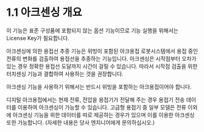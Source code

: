 ﻿# 1.1 아크센싱 개요

이 기능은 표준 구성품에 포함되지 않는 옵션 기능이므로 기능 실행을 위해서는 License Key가 필요합니다.

아크센싱에 의한 용접선 추종 기능은 위빙이 포함된 아크용접 로봇시스템에서 용접 중인 전류의 변화를 검출하여 용접선을 추종하는 기능입니다. 
아크센싱은 시작점부터 오차가 있는 경우 정확한 용접선 도달까지 시간이 걸릴 수 있습니다. 
따라서 시작점 검출을 위한 터치센싱 기능과 결합하여 사용하는 것을 권장합니다.

아크센싱 기능을 사용하기 위해서는 반드시 위빙을 포함하는 아크용접이어야 합니다.

디지털 아크용접에서는 현재 전류, 전압을 용접기가 전달해 주는 경우 용접기 전송 데이터를 이용하여 아크센싱이 가능할 수 있습니다. 
고급형 용접기 중 일부 모델은 전류 이외에 아크센싱 기능을 위한 데이터를 따로 제공하는 경우가 있으며 이를 이용한 아크센싱 또한 가능합니다. 
(자세한 내용은 당사 엔지니어에게 문의하십시오.)
